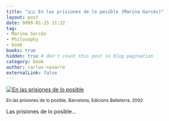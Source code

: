 ```yaml
---
title: "🇪🇸 En las prisiones de lo posible (Marina Garcés)"
layout: post
date: 9999-01-25 21:22
tag:
- Marina Garcés
- Philosophy
- book
books: true
hidden: true # don't count this post in blog pagination
category: book
author: carlos-navarro
externalLink: false
---
```


[![En las prisiones de lo posible](https://www.ed-bellaterra.com/uploads/imgproducts/thumbnails/84-7290-201-3.gif)](https://www.ed-bellaterra.com/php/llibresInfo.php?idLlibre=91)

<sub>En las prisiones de lo posible, Barcelona, Edicions Bellaterra, 2002</sub>

Las prisiones de lo posible...

